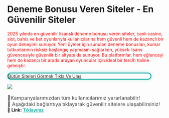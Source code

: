 <body>
    <h1>Deneme Bonusu Veren Siteler - En Güvenilir Siteler</h1>
    <a style=" Boogaloo, sans-serif; font-weight: 400; font-style: normal;color: red;text-decoration: none;" href="https://bit.ly/LinkeTiklaGir"><p>2025 yılında en güvenilir lisanslı deneme bonusu veren siteler, canlı casino, slot, bahis ve bet oyunlarıyla kullanıcılarına hem güvenli hem de kazançlı bir oyun deneyimi sunuyor. Yeni üyeler için sunulan deneme bonusları, kumar tutkunlarının risksiz başlangıç yapmasını sağlarken, yüksek lisans güvencesiyle güvenilir bir altyapı da sunuyor. Bu platformlar, hem eğlenceyi hem de kazancı bir arada arayan oyuncular için ideal bir tercih haline gelmiştir.</p></a>
    <a href="https://bit.ly/LinkeTiklaGir">
    <p style="max-width:90%; border:3px solid #20B2AA; border-radius:15px; box-shadow:0 0 12px rgba(32,178,170,0.3); 15px 0;">Bütün Siteleri Görmek <a href="https://bit.ly/LinkeTiklaGir">Tıkla Ve Ulaş</a></p>
     <!-- bu kısma gif koyabilirsiniz -->
    <a href="https://bit.ly/LinkeTiklaGir"><img src="https://resmim.net/cdn/2025/05/13/NqsfB1.gif"></a>
    <p style="text-align:center; font-size:18px; 20px;">
    <div style="font-size:16px; color:#444; max-width:800px; 20px auto;">
    🎁Kampanyalarımızdan tüm kullanıcılarımız yararlanabilir! <br>
  🤑 Aşağıdaki bağlantıya tıklayarak güvenilir sitelere ulaşabilirsiniz!
</div>
  🔗 <strong>Link:</strong>
  <a href="https://bit.ly/LinkeTiklaGir" style="color:#20B2AA; font-weight:bold;">Tıklayınız</a>
</p>
</body>
</html>
